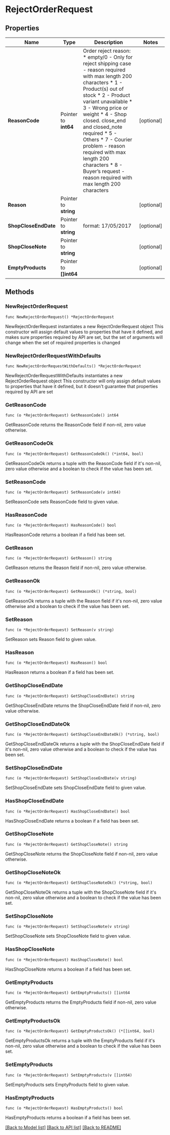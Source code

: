 # RejectOrderRequest

## Properties

Name | Type | Description | Notes
------------ | ------------- | ------------- | -------------
**ReasonCode** | Pointer to **int64** | Order reject reason: * empty/0 - Only for reject shipping case - reason required with max length 200 characters * 1 - Product(s) out of stock * 2 - Product variant unavailable * 3 - Wrong price or weight * 4 - Shop closed. close_end and closed_note required * 5 - Others * 7 - Courier problem - reason required with max length 200 characters * 8 - Buyer’s request - reason required with max length 200 characters  | [optional] 
**Reason** | Pointer to **string** |  | [optional] 
**ShopCloseEndDate** | Pointer to **string** | format: 17/05/2017  | [optional] 
**ShopCloseNote** | Pointer to **string** |  | [optional] 
**EmptyProducts** | Pointer to **[]int64** |  | [optional] 

## Methods

### NewRejectOrderRequest

`func NewRejectOrderRequest() *RejectOrderRequest`

NewRejectOrderRequest instantiates a new RejectOrderRequest object
This constructor will assign default values to properties that have it defined,
and makes sure properties required by API are set, but the set of arguments
will change when the set of required properties is changed

### NewRejectOrderRequestWithDefaults

`func NewRejectOrderRequestWithDefaults() *RejectOrderRequest`

NewRejectOrderRequestWithDefaults instantiates a new RejectOrderRequest object
This constructor will only assign default values to properties that have it defined,
but it doesn't guarantee that properties required by API are set

### GetReasonCode

`func (o *RejectOrderRequest) GetReasonCode() int64`

GetReasonCode returns the ReasonCode field if non-nil, zero value otherwise.

### GetReasonCodeOk

`func (o *RejectOrderRequest) GetReasonCodeOk() (*int64, bool)`

GetReasonCodeOk returns a tuple with the ReasonCode field if it's non-nil, zero value otherwise
and a boolean to check if the value has been set.

### SetReasonCode

`func (o *RejectOrderRequest) SetReasonCode(v int64)`

SetReasonCode sets ReasonCode field to given value.

### HasReasonCode

`func (o *RejectOrderRequest) HasReasonCode() bool`

HasReasonCode returns a boolean if a field has been set.

### GetReason

`func (o *RejectOrderRequest) GetReason() string`

GetReason returns the Reason field if non-nil, zero value otherwise.

### GetReasonOk

`func (o *RejectOrderRequest) GetReasonOk() (*string, bool)`

GetReasonOk returns a tuple with the Reason field if it's non-nil, zero value otherwise
and a boolean to check if the value has been set.

### SetReason

`func (o *RejectOrderRequest) SetReason(v string)`

SetReason sets Reason field to given value.

### HasReason

`func (o *RejectOrderRequest) HasReason() bool`

HasReason returns a boolean if a field has been set.

### GetShopCloseEndDate

`func (o *RejectOrderRequest) GetShopCloseEndDate() string`

GetShopCloseEndDate returns the ShopCloseEndDate field if non-nil, zero value otherwise.

### GetShopCloseEndDateOk

`func (o *RejectOrderRequest) GetShopCloseEndDateOk() (*string, bool)`

GetShopCloseEndDateOk returns a tuple with the ShopCloseEndDate field if it's non-nil, zero value otherwise
and a boolean to check if the value has been set.

### SetShopCloseEndDate

`func (o *RejectOrderRequest) SetShopCloseEndDate(v string)`

SetShopCloseEndDate sets ShopCloseEndDate field to given value.

### HasShopCloseEndDate

`func (o *RejectOrderRequest) HasShopCloseEndDate() bool`

HasShopCloseEndDate returns a boolean if a field has been set.

### GetShopCloseNote

`func (o *RejectOrderRequest) GetShopCloseNote() string`

GetShopCloseNote returns the ShopCloseNote field if non-nil, zero value otherwise.

### GetShopCloseNoteOk

`func (o *RejectOrderRequest) GetShopCloseNoteOk() (*string, bool)`

GetShopCloseNoteOk returns a tuple with the ShopCloseNote field if it's non-nil, zero value otherwise
and a boolean to check if the value has been set.

### SetShopCloseNote

`func (o *RejectOrderRequest) SetShopCloseNote(v string)`

SetShopCloseNote sets ShopCloseNote field to given value.

### HasShopCloseNote

`func (o *RejectOrderRequest) HasShopCloseNote() bool`

HasShopCloseNote returns a boolean if a field has been set.

### GetEmptyProducts

`func (o *RejectOrderRequest) GetEmptyProducts() []int64`

GetEmptyProducts returns the EmptyProducts field if non-nil, zero value otherwise.

### GetEmptyProductsOk

`func (o *RejectOrderRequest) GetEmptyProductsOk() (*[]int64, bool)`

GetEmptyProductsOk returns a tuple with the EmptyProducts field if it's non-nil, zero value otherwise
and a boolean to check if the value has been set.

### SetEmptyProducts

`func (o *RejectOrderRequest) SetEmptyProducts(v []int64)`

SetEmptyProducts sets EmptyProducts field to given value.

### HasEmptyProducts

`func (o *RejectOrderRequest) HasEmptyProducts() bool`

HasEmptyProducts returns a boolean if a field has been set.


[[Back to Model list]](../README.md#documentation-for-models) [[Back to API list]](../README.md#documentation-for-api-endpoints) [[Back to README]](../README.md)


